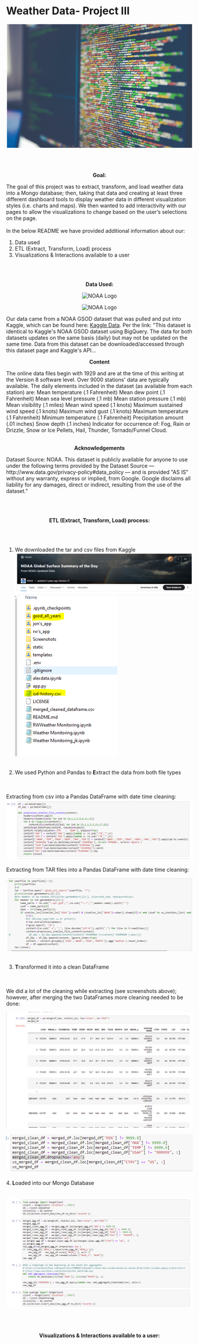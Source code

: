# Weather Data- Project III

<p align="center"> 
<img src="https://github.com/Jagjeet/weatherdata-project/blob/main/Screenshots/markus-spiske-Skf7HxARcoc-unsplash.jpg?raw=true" alt="NOAA Logo" width="500"/>
</p>

<br></br>
<b>
<p align="center"> 
Goal:
</p>
</b>

The goal of this project was to extract, transform, and load weather data into a Mongo database; then, taking that data and creating at least three different dashboard tools to display weather data in different visualization styles (i.e. charts and maps). We then wanted to add interactivity with our pages to allow the visualizations to change based on the user’s selections on the page.
<br></br>
In the below README we have provided additional information about our:

1. Data used
2. ETL (Extract, Transform, Load) process
3. Visualizations & Interactions available to a user


<br></br>
<b>
<p align="center">  
Data Used:
</p>
</b>

<p align="center">  
<img src="https://storage.googleapis.com/kaggle-competitions/kaggle/3136/media/kaggle-transparent.svg" alt="NOAA Logo" width="200"/>
</p>

<p align="center">  
<img src="https://www.omao.noaa.gov/sites/default/files/media/NOAA-Logo_large_no%20back.png" alt="NOAA Logo" width="200"/>
</p>

Our data came from a NOAA GSOD dataset that was pulled and put into Kaggle, which can be found here: <a href="https://www.kaggle.com/noaa/noaa-global-surface-summary-of-the-day" target="_top">Kaggle Data</a>. Per the link:
"This dataset is identical to Kaggle's NOAA GSOD dataset using BigQuery. The data for both datasets updates on the same basis (daily) but may not be updated on the same time. Data from this dataset can be downloaded/accessed through this dataset page and Kaggle's API...

<p align="center">  <b>Content</b></p>
The online data files begin with 1929 and are at the time of this writing at the Version 8 software level. Over 9000 stations' data are typically available. The daily elements included in the dataset (as available from each station) are: Mean temperature (.1 Fahrenheit) Mean dew point (.1 Fahrenheit) Mean sea level pressure (.1 mb) Mean station pressure (.1 mb) Mean visibility (.1 miles) Mean wind speed (.1 knots) Maximum sustained wind speed (.1 knots) Maximum wind gust (.1 knots) Maximum temperature (.1 Fahrenheit) Minimum temperature (.1 Fahrenheit) Precipitation amount (.01 inches) Snow depth (.1 inches) Indicator for occurrence of: Fog, Rain or Drizzle, Snow or Ice Pellets, Hail, Thunder, Tornado/Funnel Cloud.
<br></br>
<p align="center"> <b> Acknowledgements</b></p>
Dataset Source: NOAA. This dataset is publicly available for anyone to use under the following terms provided by the Dataset Source — http://www.data.gov/privacy-policy#data_policy — and is provided "AS IS" without any warranty, express or implied, from Google. Google disclaims all liability for any damages, direct or indirect, resulting from the use of the dataset."


<br></br>
<p align="center"> <b> ETL (Extract, Transform, Load) process:
</b></p>
<br></br>

1. We downloaded the tar and csv files from Kaggle
![Kaggle Download Screenshot](https://raw.githubusercontent.com/Jagjeet/weatherdata-project/main/Screenshots/Kaggle_screenshot_dl.PNG)
![FilesOnOurComputer](https://github.com/Jagjeet/weatherdata-project/blob/main/Screenshots/FilesScreenshots.PNG?raw=true)
<br></br>

2. We used Python and Pandas to <b>E</b>xtract the data from both file types 

<br></br>
Extracting from csv into a Pandas DataFrame with date time cleaning:
![Code to Extract Location CSV data](https://github.com/Jagjeet/weatherdata-project/blob/main/Screenshots/Station_location_code.PNG?raw=true)
<br></br>
Extracting from TAR files into a Pandas DataFrame with date time cleaning:

![Code to Extract TAR file data](https://github.com/Jagjeet/weatherdata-project/blob/main/Screenshots/Tar_file_extract_code.PNG?raw=true)
<br></br>

3. <b>T</b>ransformed it into a clean DataFrame

<br></br>
We did a lot of the cleaning while extracting (see screenshots above); however, after merging the two DataFrames more cleaning needed to be done:

![Merging DFs](Screenshots\mergingDFs.PNG)

![Cleaning Merge](https://github.com/Jagjeet/weatherdata-project/blob/main/Screenshots/cleaningmerge.PNG?raw=true)
<br></br>
4. <b>L</b>oaded into our Mongo Database
<br></br>

![Loading to MongoDB](https://github.com/Jagjeet/weatherdata-project/blob/main/Screenshots/SendtoMongo.PNG?raw=true)


<br></br>
<p align="center"> <b>Visualizations & Interactions available to a user:</b></p>
<br></br>






